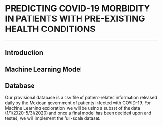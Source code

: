 # PREDICTING COVID-19 MORBIDITY IN PATIENTS WITH PRE-EXISTING HEALTH CONDITIONS 

----------


## Introduction


## Machine Learning Model


## Database
Our provisional database is a csv file of patient-related information released daily by the Mexican government of patients infected with COVID-19. For Machine Learning exploration, we will be using a subset of the data (1/1/2020-5/31/2020) and once a final model has been decided upon and tested, we will implement the full-scale dataset. 

